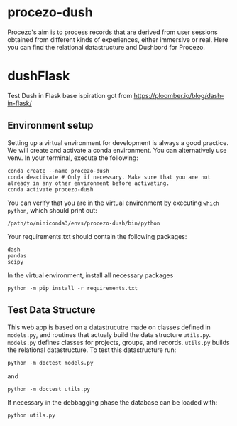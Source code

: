 # procezo-dush

Procezo's aim is to process records that are derived from user sessions obtained from different kinds of experiences, either immersive or real. Here you can find the relational datastructure and Dushbord for Procezo.

# dushFlask
Test Dush in Flask base ispiration got from https://ploomber.io/blog/dash-in-flask/

## Environment setup

Setting up a virtual environment for development is always a good practice. We will create and activate a conda environment. You can alternatively use venv. In your terminal, execute the following:

```
conda create --name procezo-dush
conda deactivate # Only if necessary. Make sure that you are not already in any other environment before activating.
conda activate procezo-dush
```

You can verify that you are in the virtual environment by executing `which python`, which should print out:
```
/path/to/miniconda3/envs/procezo-dush/bin/python
```
Your requirements.txt should contain the following packages:
```
dash
pandas
scipy
```
In the virtual environment, install all necessary packages
```
python -m pip install -r requirements.txt
```

## Test Data Structure

This web app is based on a datastrucutre made on classes defined in `models.py`,
and routines that actualy build the data structure `utils.py`.
`models.py` defines classes for projects, groups, and records.
`utils.py` builds the relational datastructure.
To test this datastructure run:

```
python -m doctest models.py
```
and

```
python -m doctest utils.py
```

If necessary in the debbagging phase the database can be loaded with:
```
python utils.py
```
